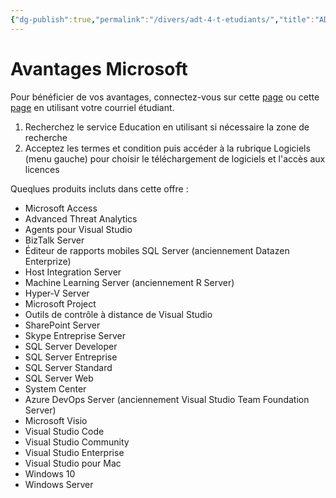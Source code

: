 ```yaml
---
{"dg-publish":true,"permalink":"/divers/adt-4-t-etudiants/","title":"ADT4T étudiants"}
---
```



# Avantages Microsoft

Pour bénéficier de vos avantages, connectez-vous sur cette [page](https://signup.azure.com/studentverification?offerType=3) ou cette [page](https://portal.azure.com) en utilisant votre courriel étudiant.

1. Recherchez le service Education en utilisant si nécessaire la zone de recherche
2. Acceptez les termes et condition puis accéder à la rubrique Logiciels (menu gauche) pour choisir le téléchargement de logiciels et l'accès aux licences

Queqlues produits incluts dans cette offre : 
- Microsoft Access
- Advanced Threat Analytics
- Agents pour Visual Studio
- BizTalk Server
- Éditeur de rapports mobiles SQL Server (anciennement Datazen Enterprize)
- Host Integration Server
- Machine Learning Server (anciennement R Server)
- Hyper-V Server
- Microsoft Project
- Outils de contrôle à distance de Visual Studio
- SharePoint Server
- Skype Entreprise Server
- SQL Server Developer
- SQL Server Entreprise
- SQL Server Standard
- SQL Server Web
- System Center
- Azure DevOps Server (anciennement Visual Studio Team Foundation Server)
- Microsoft Visio
- Visual Studio Code
- Visual Studio Community
- Visual Studio Enterprise
- Visual Studio pour Mac
- Windows 10
- Windows Server